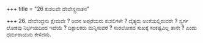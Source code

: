 +++
title = "26 ಕುಶಲವೇ ದೇವೇನ್ದ್ರನಾತನ"

+++
26. ದೇವೇಂದ್ರನು ಕ್ಷೇಮವೇ ? ಅವನ ಅಪ್ಸರೆಯರು  ಕುಶಲಿಗಳೇ ? ದೈತ್ಯರು ಅಂಕೆಯಲ್ಲಿರುವರೇ ? ಸ್ವರ್ಗ ಲೋಕವು ನಿರ್ಭಯದಿಂದ ಇದೆಯೆ ? ದಿಕ್ಪಾಲಕರು ಮನ್ನಿಸುವರೆ ? ಸುರಲೋಕದ ಸುಖಕ್ಕೆ ಸಂಕಷ್ಟವಿಲ್ಲ ತಾನೇ ? ಎಂದು ಧರ್ಮರಾಯನು ಕೇಳಿದನು.